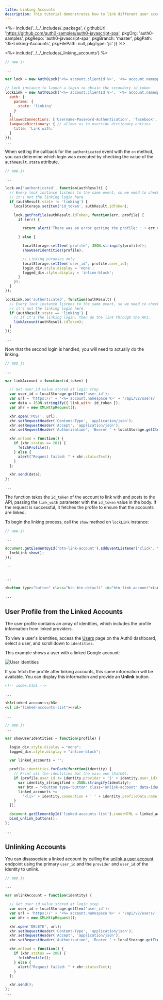 ```yaml
---
title: Linking Accounts
description: This tutorial demonstrates how to link different user accounts in your web app
---
```


<%= include('../../_includes/_package', {
  githubUrl: 'https://github.com/auth0-samples/auth0-javascript-spa',
  pkgOrg: 'auth0-samples',
  pkgRepo: 'auth0-javascript-spa',
  pkgBranch: 'master',
  pkgPath: '05-Linking-Accounts',
  pkgFilePath: null,
  pkgType: 'js'
}) %>

<%= include('../../_includes/_linking_accounts') %>


```js
// app.js

...

var lock = new Auth0Lock('<%= account.clientId %>', '<%= account.namespace %>');

// Lock instance to launch a login to obtain the secondary id_token
lockLink = new Auth0Lock('<%= account.clientId %>', '<%= account.namespace %>', {
  auth: { 
    params: {
      state: 'linking'
    }
  },
  allowedConnections: ['Username-Password-Authentication', 'facebook', 'google-oauth2'],
  languageDictionary: { // allows us to override dictionary entries
    title: 'Link with:'
  }
});
...
```

When setting the callback for the `authenticated` event with the `on` method, you can determine which login was executed by checking the value of the `authResult.state` attribute.

```js
// app.js

...

lock.on('authenticated', function(authResult) {
  // Every lock instance listens to the same event, so we need to check if
  // it's not the linking login here.
  if (authResult.state != 'linking') {
    localStorage.setItem('id_token', authResult.idToken);

    lock.getProfile(authResult.idToken, function(err, profile) {
      if (err) {

        return alert('There was an error getting the profile: ' + err.message);

      } else {

        localStorage.setItem('profile', JSON.stringify(profile));
        showUserIdentities(profile);

        // Linking purposes only
        localStorage.setItem('user_id', profile.user_id);
        login_div.style.display = 'none';
        logged_div.style.display = 'inline-block';
      }
    });
  }
});

lockLink.on('authenticated', function(authResult) {
  // Every lock instance listens to the same event, so we need to check if
  // it's not the linking login here.
  if (authResult.state == 'linking') {
    // If it's the linking login, then do the link through the API.
    linkAccount(authResult.idToken);
  }
});

...
```

Now that the second login is handled, you will need to actually do the linking.

```js
// app.js

...

var linkAccount = function(id_token) {

  // Get user_id value stored at login step
  var user_id = localStorage.getItem('user_id');
  var url = 'https://' + '<%= account.namespace %>' + '/api/v2/users/' + user_id + '/identities';
  var data = JSON.stringify({ link_with: id_token });
  var xhr = new XMLHttpRequest();

  xhr.open('POST', url);
  xhr.setRequestHeader('Content-Type', 'application/json');
  xhr.setRequestHeader('Accept', 'application/json');
  xhr.setRequestHeader('Authorization', 'Bearer ' + localStorage.getItem('id_token'));

  xhr.onload = function() {
    if (xhr.status == 201) {
      fetchProfile();
    } else {
      alert("Request failed: " + xhr.statusText);
    }
  };

  xhr.send(data);
};

...
```

The function takes the `id_token` of the account to link with and posts to the API, passing the `link_with` parameter with the `id_token` value in the body. If the request is successful, it fetches the profile to ensure that the accounts are linked.

To begin the linking process, call the `show` method on `lockLink` instance:

```js
// app.js

...

document.getElementById('btn-link-account').addEventListener('click', function() {
  lockLink.show();
});

...
```

```html

...

<button type="button" class="btn btn-default" id="btn-link-account">Link Account</button>

...
```

## User Profile from the Linked Accounts

The user profile contains an array of identities, which includes the profile information from linked providers.

To view a user's identities, access the [Users](${manage_url}/#/users) page on the Auth0 dashboard, select a user, and scroll down to `identities`.

This example shows a user with a linked Google account:

![User identities](/media/articles/users/user-identities-linked.png)

If you fetch the profile after linking accounts, this same information will be available. You can display this information and provide an **Unlink** button.

```html
<!-- index.html -->

...

<h3>Linked accounts</h3>
<ul id="linked-accounts-list"></ul>

...
```

```js
// app.js
...

var showUserIdentities = function(profile) {

  login_div.style.display = "none";
  logged_div.style.display = "inline-block";

  var linked_accounts = '';

  profile.identities.forEach(function(identity) {
    // Print all the identities but the main one (Auth0).
    if (profile.user_id != identity.provider + '|' + identity.user_id) {
      var identity_stringified = JSON.stringify(identity);
      var btn = "<button type='button' class='unlink-account' data-identity='" + identity_stringified + "'>Unlink</button>";
      linked_accounts +=
        '<li>' + identity.connection + ' ' + identity.profileData.name + ' ' + btn + '</li>';
    }
  });

  document.getElementById('linked-accounts-list').innerHTML = linked_accounts;
  bind_unlink_buttons();
};

...
```

## Unlinking Accounts

You can disassociate a linked account by calling the [unlink a user account](/api/management/v2#!/Users/delete_provider_by_user_id) endpoint using the primary `user_id` and the `provider` and `user_id` of the identity to unlink.

```js
// app.js

...

var unlinkAccount = function(identity) {

  // Get user_id value stored at login step
  var user_id = localStorage.getItem('user_id');
  var url = 'https://' + '<%= account.namespace %>' + '/api/v2/users/' + user_id + '/identities/' + identity.provider + '/' + identity.user_id;
  var xhr = new XMLHttpRequest();

  xhr.open('DELETE', url);
  xhr.setRequestHeader('Content-Type', 'application/json');
  xhr.setRequestHeader('Accept', 'application/json');
  xhr.setRequestHeader('Authorization', 'Bearer ' + localStorage.getItem('id_token'));

  xhr.onload = function() {
    if (xhr.status == 200) {
      fetchProfile();
    } else {
      alert("Request failed: " + xhr.statusText);
    }
  };

  xhr.send();
};
...
```

